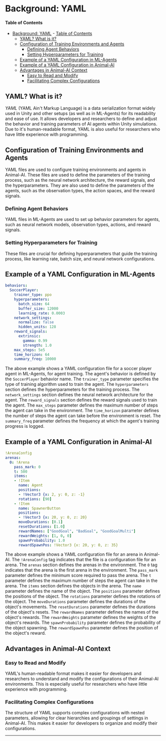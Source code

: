 # Background: YAML

#### Table of Contents

* [Background: YAML](#background-yaml)
      - [Table of Contents](#table-of-contents)
  + [YAML? What is it?](#yaml-what-is-it)
  + [Configuration of Training Environments and Agents](#configuration-of-training-environments-and-agents)
    - [Defining Agent Behaviors](#defining-agent-behaviors)
    - [Setting Hyperparameters for Training](#setting-hyperparameters-for-training)
  + [Example of a YAML Configuration in ML-Agents](#example-of-a-yaml-configuration-in-ml-agents)
  + [Example of a YAML Configuration in Animal-AI](#example-of-a-yaml-configuration-in-animal-ai)
  + [Advantages in Animal-AI Context](#advantages-in-animal-ai-context)
    - [Easy to Read and Modify](#easy-to-read-and-modify)
    - [Facilitating Complex Configurations](#facilitating-complex-configurations)

## YAML? What is it?

*YAML* (YAML Ain't Markup Language) is a data serialization format widely used in Unity and other setups (as well as in ML-Agents) for its readability and ease of use. It allows developers and researchers to define and adjust the behavior and training parameters of AI agents within Unity simulations. Due to it's human-readable format, YAML is also useful for researchers who have little experience with programming. 

## Configuration of Training Environments and Agents

YAML files are used to configure training environments and agents in Animal-AI. These files are used to define the parameters of the training process, such as the neural network architecture, the reward signals, and the hyperparameters. They are also used to define the parameters of the agents, such as the observation types, the action spaces, and the reward signals. 

### Defining Agent Behaviors

YAML files in ML-Agents are used to set up behavior parameters for agents, such as neural network models, observation types, actions, and reward signals. 

### Setting Hyperparameters for Training

These files are crucial for defining hyperparameters that guide the training process, like learning rate, batch size, and neural network configurations. 

## Example of a YAML Configuration in ML-Agents

```yaml
behaviors:
  SoccerPlayer:
    trainer_type: ppo
    hyperparameters:
      batch_size: 64
      buffer_size: 12000
      learning_rate: 0.0003
    network_settings:
      normalize: false
      hidden_units: 128
    reward_signals:
      extrinsic:
        gamma: 0.99
        strength: 1.0
    max_steps: 5e5
    time_horizon: 64
    summary_freq: 10000
```

The above example shows a YAML configuration file for a soccer player agent in ML-Agents, for agent training. The agent's behavior is defined by the `SoccerPlayer` behavior name. The `trainer_type` parameter specifies the type of training algorithm used to train the agent. The `hyperparameters` section defines the hyperparameters for the training process. The `network_settings` section defines the neural network architecture for the agent. The `reward_signals` section defines the reward signals used to train the agent. The `max_steps` parameter defines the maximum number of steps the agent can take in the environment. The `time_horizon` parameter defines the number of steps the agent can take before the environment is reset. The `summary_freq` parameter defines the frequency at which the agent's training progress is logged. 

## Example of a YAML Configuration in Animal-AI

```yaml
!ArenaConfig
arenas:
  0: !Arena
    pass_mark: 0
    t: 500
    items:
    - !Item
      name: Agent
      positions:
      - !Vector3 {x: 2, y: 0, z: -1}
      rotations: [90]
    - !Item
      name: SpawnerButton
      positions:
      - !Vector3 {x: 20, y: 0, z: 20}
      moveDurations: [0.1]
      resetDurations: [1.0]
      rewardNames: ["GoodGoal", "BadGoal", "GoodGoalMulti"]
      rewardWeights: [1, 0, 0]
      spawnProbability: 1.0
      rewardSpawnPos: !Vector3 {x: 20, y: 0, z: 35}
```

The above example shows a YAML configuration file for an arena in Animal-AI. The `!ArenaConfig` tag indicates that the file is a configuration file for an arena. The `arenas` section defines the arenas in the environment. The `0` tag indicates that the arena is the first arena in the environment. The `pass_mark` parameter defines the minimum score required to pass the arena. The `t` parameter defines the maximum number of steps the agent can take in the arena. The `items` section defines the objects in the arena. The `name` parameter defines the name of the object. The `positions` parameter defines the positions of the object. The `rotations` parameter defines the rotations of the object. The `moveDurations` parameter defines the durations of the object's movements. The `resetDurations` parameter defines the durations of the object's resets. The `rewardNames` parameter defines the names of the object's rewards. The `rewardWeights` parameter defines the weights of the object's rewards. The `spawnProbability` parameter defines the probability of the object spawning. The `rewardSpawnPos` parameter defines the position of the object's reward.

## Advantages in Animal-AI Context

### Easy to Read and Modify

YAML's human-readable format makes it easier for developers and researchers to understand and modify the configurations of their Animal-AI environments. This is especially useful for researchers who have little experience with programming. 

### Facilitating Complex Configurations

The structure of YAML supports complex configurations with nested parameters, allowing for clear hierarchies and groupings of settings in Animal-AI. This makes it easier for developers to organize and modify their configurations. 

---
